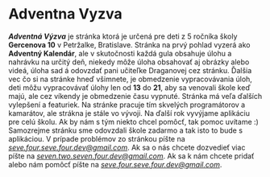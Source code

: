 # Adventna Vyzva
__*Adventná Výzva*__ je stránka ktorá je určená pre deti z 5 ročníka školy __Gercenova 10__ v Petržalke, Bratislave. Stránka na prvý pohlad vyzerá ako __Adventný Kalendár__, ale v skutočnosti každá gula obsahuje úlohu a nahrávku na určitý deň, niekedy môže úloha obsahovať aj obrázky alebo videá, úloha sad á odovzdať pani učiteľke Draganovej cez stránku. Ďalšia vec čo si na stránke hneď všimnete, je obmedzenie vypracovávania úloh, deti môžu vypracovávať úlohy len od __13__ do __21__, aby sa venovali škole keď majú, ale cez víkendy je obmedzenie času vypnuté. Stránka má veľa ďalších vylepšení a featuriek. Na stránke pracuje tím skvelých programátorov a kamarátov, ale strákna je stále vo vývoji. Na ďalší rok vyvýjame aplikáciu pre celú školu. Ak by nám s tým niekto chcel pomôcť, tak pomoc uvítame :) Samozrejme stránku sme odovzdali škole zadarmo a tak isto to bude s aplikáciou. V prípade problémov zo stránkou píšte na *seve.four.seve.four.dev@gmail.com*. Ak sa o nás chcete dozvedieť viac píšte na *seven.two.seven.four.dev@gmail.com*. Ak sa k nám chcete pridať alebo nám pomôcť píšte na *seve.four.seve.four.dev@gmail.com*.
